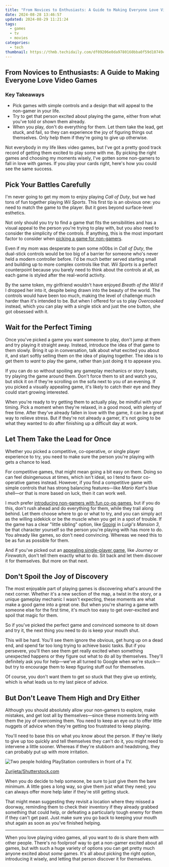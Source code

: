 ```yaml
---
title: "From Novices to Enthusiasts: A Guide to Making Everyone Love Video Games"
date: 2024-08-28 13:46:57
updated: 2024-08-29 11:21:24
tags:
  - games
  - tv
  - movies
categories:
  - tech
thumbnail: https://thmb.techidaily.com/df09206e0da9780160bba0f59d10749c3990f02af6da8adb2858a8e66532d628.jpg
---
```


## From Novices to Enthusiasts: A Guide to Making Everyone Love Video Games

### Key Takeaways

* Pick games with simple controls and a design that will appeal to the non-gamer in your life.
* Try to get that person excited about playing the game, either from what you've told or shown them already.
* When you play, don't do everything for them. Let them take the lead, get stuck, and fail, so they can experience the joy of figuring things out themselves. Only help them if they're going to give up otherwise.

 Not everybody in my life likes video games, but I've got a pretty good track record of getting them excited to play some with me. By picking the right games and choosing my moments wisely, I've gotten some non-gamers to fall in love with games. If you play your cards right, here's how you could see the same success.

##  Pick Your Battles Carefully

 I'm never going to get my mom to enjoy playing _Call of Duty_, but we had tons of fun together playing _Wii Sports_. This first tip is an obvious one: you need to match the game to the player. But it goes beyond surface-level esthetics.

 Not only should you try to find a game that fits the sensibilities and has a visual appeal to the person you're trying to play with, but you also need to consider the simplicity of the controls. If anything, this is the most important factor to consider when [picking a game for non-gamers](https://extra-resources.techidaily.com/in-2024-comparison-of-googles-ar-embellishments-to-competitors/).

 Even if my mom was desperate to pwn some n00bs in _Call of Duty_, the dual-stick controls would be too big of a barrier for someone who's never held a modern controller before. I'd be much better served starting small and building up to more complex controls like that. _Wii Sports_ is a perfect counterpoint because you barely need to think about the controls at all, as each game is styled after the real-world activity.

 By the same token, my girlfriend wouldn't have enjoyed _Breath of the Wild_ if I dropped her into it, despite being drawn into the beauty of the world. The controls would have been too much, making the level of challenge much harder than it's intended to be. But when I offered for us to play _Overcooked_ instead, which you can play with a single stick and just the one button, she got obsessed with it.

##  Wait for the Perfect Timing

 Once you've picked a game you want someone to play, don't jump at them and try playing it straight away. Instead, introduce the idea of that game to them slowly. Bring it up in conversation, talk about what excited you about it, and start softly selling them on the idea of playing together. The idea is to get them to _want_ to play the game, rather than just doing it to appease you.

 If you can do so without spoiling any gameplay mechanics or story beats, try playing the game around them. Don't force them to sit and watch you, but stick it on if they're scrolling on the sofa next to you of an evening. If you picked a visually appealing game, it's likely to catch their eye and they could start growing interested.

 When you're ready to try getting them to actually play, be mindful with your timing. Pick a moment when they're relaxed, in a good mood, with plenty of free time. After they've already fallen in love with the game, it can be a great way to relieve stress. But if they're not already a gamer, it's not going to be what they wanted to do after finishing up a difficult day at work.

##  Let Them Take the Lead for Once

 Whether you picked a competitive, co-operative, or single player experience to try, you need to make sure the person you're playing with gets a chance to lead.

 For competitive games, that might mean going a bit easy on them. Doing so can feel disingenuous at times, which isn't ideal, so I tend to favor co-operative games instead. However, if you find a competitive game with simple controls that has strong balancing features—like _Mario Kart_'s blue shell—or that is more based on luck, then it can work well.

 I much prefer [introducing non-gamers with fun co-op games](https://facebook-videos.techidaily.com/updated-earnings-expertise-for-youtube-creators-fb-insights-and-tactics/), but if you do this, don't rush ahead and do everything for them, while they trail along behind. Let them choose where to go or what to try, and you can simply act as the willing sidekick or be the muscle when you get in a spot of trouble. If the game has a clear "little sibling" option, like [Gooigi](https://www.mariowiki.com/Gooigi) in _Luigi's Mansion 3_, be that character yourself so the person you're playing with has more to do. You already like games, so don't need convincing. Whereas we need this to be as fun as possible for them.

 And if you've picked out an [appealing single-player game](https://extra-information.techidaily.com/effortless-techniques-for-stunning-time-lapse-photography-using-samsungs/), like _Journey_ or _Firewatch_, don't tell them exactly what to do. Sit back and let them discover it for themselves. But more on that next.

##  Don't Spoil the Joy of Discovery

 The most enjoyable part of playing games is discovering what's around the next corner. Whether it's a new section of the map, a twist in the story, or a unique gameplay mechanic I wasn't expecting, these moments are what make a good game into a great one. But when you're sharing a game with someone else for the first time, it's much too easy to get over-excited and spoil that magic for them.

 So if you've picked the perfect game and convinced someone to sit down and try it, the next thing you need to do is keep your mouth shut.

 This will be hard. You'll see them ignore the obvious, get hung up on a dead end, and spend far too long trying to achieve basic tasks. But if you persevere, you'll then see them get really excited when something unexpected happens or they figure out what to do all by themselves. They'll definitely ask you for help—we've all turned to Google when we're stuck—but try to encourage them to keep figuring stuff out for themselves.

 Of course, you don't want them to get so stuck that they give up entirely, which is what leads us to my last piece of advice.

##  But Don't Leave Them High and Dry Either

 Although you should absolutely allow your non-gamers to explore, make mistakes, and get lost all by themselves—since these moments bring with them the joy of overcoming them. You need to keep an eye out to offer little nuggets of advice when they're getting too frustrated to keep playing.

 You'll need to base this on what you know about the person. If they're likely to give up too quickly and tell themselves they can't do it, you might need to intervene a little sooner. Whereas if they're stubborn and headstrong, they can probably put up with more irritation.

![Two people holding PlayStation controllers in front of a TV.](https://static1.howtogeekimages.com/wordpress/wp-content/uploads/2024/06/two-people-holding-playstation-controllers-in-front-of-a-tv.jpg) 

[Zurijeta](https://www.shutterstock.com/g/zurijeta)[/Shutterstock.com](https://www.shutterstock.com/image-photo/two-boys-sitting-home-playing-video-1575673549)

 When you do decide to help someone, be sure to just give them the bare minimum. A little goes a long way, so give them just what they need; you can always offer more help later if they're still getting stuck.

 That might mean suggesting they revisit a location where they missed a doorway, reminding them to check their inventory if they already grabbed something that could help, or defeating a particularly tough enemy for them if they can't get past. Just make sure you go back to keeping your mouth shut again as soon as you've finished helping.

---

 When you love playing video games, all you want to do is share them with other people. There's no foolproof way to get a non-gamer excited about all games, but with such a huge variety of options you can get pretty much anyone excited about _some_ games. It's all about picking the right option, introducing it wisely, and letting that person discover it for themselves.

<ins class="adsbygoogle"
     style="display:block"
     data-ad-format="autorelaxed"
     data-ad-client="ca-pub-7571918770474297"
     data-ad-slot="1223367746"></ins>



<ins class="adsbygoogle"
     style="display:block"
     data-ad-client="ca-pub-7571918770474297"
     data-ad-slot="8358498916"
     data-ad-format="auto"
     data-full-width-responsive="true"></ins>
